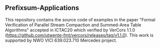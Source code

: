 Prefixsum-Applications
---------------------------------------------------------
This repository contains the source code of examples in the paper "Formal Verification of Parallel Stream Compaction and Summed-Area Table Algorithms" accepted in ICTAC20 which verified by VerCors 1.1.0 (https://github.com/utwente-fmt/vercors/releases/tag/v1.1.0). This work is supported by NWO VICI 639.023.710 Mercedes project.
